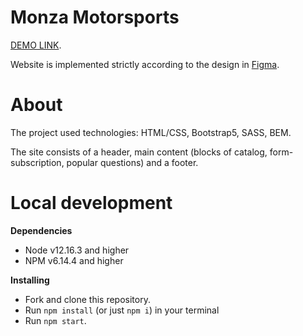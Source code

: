 # Monza Motorsports

[DEMO LINK](https://AlinaKostiuk21.github.io/monza/).

Website is implemented strictly according to the design in [Figma](https://www.figma.com/file/0onsERfF6fVS6jrSfE1k6T/Monza-Motorsports?node-id=0%3A1).

# About

The project used technologies: HTML/CSS, Bootstrap5, SASS, BEM.

The site consists of a header, main content (blocks of catalog, form-subscription, popular questions) and a footer.

# Local development
**Dependencies**
- Node v12.16.3 and higher
- NPM v6.14.4 and higher

**Installing**
- Fork and clone this repository.
- Run `npm install` (or just `npm i`) in your terminal
- Run `npm start`.
